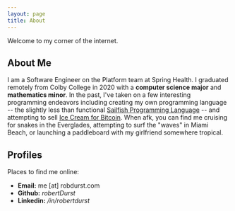 ```yaml
---
layout: page
title: About
---
```


Welcome to my corner of the internet.

## About Me

I am a Software Engineer on the Platform team at Spring Health. I graduated remotely from Colby College in 2020 with a **computer science major** and **mathematics minor**. In the past, I've taken on a few interesting programming endeavors including creating my own programming language -- the slightly less than functional [Sailfish Programming Language](https://github.com/sailfish-lang/sailfishc) -- and attempting to sell [Ice Cream for Bitcoin](https://www.coindesk.com/bitcoin-lightning-risky-maybe-ice-cream-will-tempt). When afk, you can find me cruising for snakes in the Everglades, attempting to surf the "waves" in Miami Beach, or launching a paddleboard with my girlfriend somewhere tropical.

## Profiles

Places to find me online:

* **Email:** me [at] robdurst.com <br>
* **Github:** *robertDurst* <br>
* **Linkedin:** */in/robertdurst*
